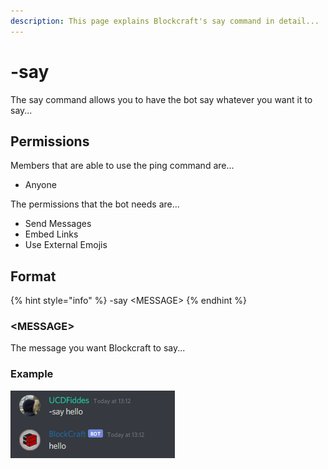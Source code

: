 ```yaml
---
description: This page explains Blockcraft's say command in detail...
---
```


# -say

The say command allows you to have the bot say whatever you want it to say...

## Permissions

Members that are able to use the ping command are...

* Anyone

The permissions that the bot needs are...

* Send Messages
* Embed Links
* Use External Emojis

## Format

{% hint style="info" %}
-say &lt;MESSAGE&gt;
{% endhint %}

### &lt;MESSAGE&gt;

The message you want Blockcraft to say...

### Example

![](../.gitbook/assets/say.png)

